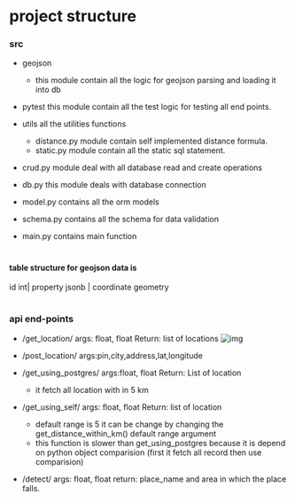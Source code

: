 # project structure
 ### src
 * geojson
    * this module contain all the logic for geojson parsing and loading it into 
    db
 * pytest this module contain all the test logic for testing all end points.
 
 * utils all the utilities functions
    * distance.py module contain self implemented distance 
    formula.
    * static.py module contain all the static sql statement.
 
 * crud.py module deal with all database read and create operations
 * db.py this module deals with database connection
 * model.py contains all the orm models
 * schema.py contains all the schema for data validation
 * main.py contains main function
 # ##################################################################
 #### table structure for geojson data is
 id int| property jsonb | coordinate geometry
 
 # ##############################################################
 
 ### api end-points
 * /get_location/ args: float, float Return: list of locations
 ![img](img/getlog.jpg)
 
 * /post_location/ args:pin,city,address,lat,longitude
 
 * /get_using_postgres/ args:float, float Return: List of location
    * it fetch all location with in 5 km
    
 * /get_using_self/ args: float, float Return: list of location
    * default range is 5 it can be change by changing the 
    get_distance_within_km() default range argument 
    * this function is slower than get_using_postgres because it is depend
    on python object comparision (first it fetch all record then use comparision)
    
  * /detect/ args: float, float return: place_name and area in which the place falls.